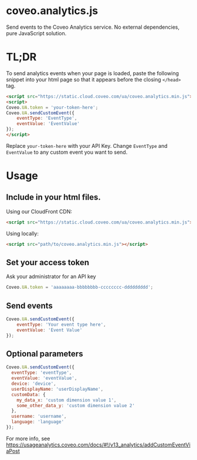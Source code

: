 # coveo.analytics.js
Send events to the Coveo Analytics service. No external dependencies, pure JavaScript solution.

# TL;DR
To send analytics events when your page is loaded, paste the following snippet into your html page so that it appears before the closing `</head>` tag.
```html
<script src="https://static.cloud.coveo.com/ua/coveo.analytics.min.js"></script>
<script>
Coveo.UA.token = 'your-token-here';
Coveo.UA.sendCustomEvent({
    eventType: 'EventType',
    eventValue: 'EventValue'
});
</script>
```
Replace `your-token-here` with your API Key. Change `EventType` and `EventValue` to any custom event you want to send.

# Usage
## Include in your html files.

Using our CloudFront CDN:
```html
<script src="https://static.cloud.coveo.com/ua/coveo.analytics.min.js"></script>
```

Using locally:
```html
<script src="path/to/coveo.analytics.min.js"></script>
```

## Set your access token
Ask your administrator for an API key

```js
Coveo.UA.token = 'aaaaaaaa-bbbbbbbb-cccccccc-ddddddddd';
```

## Send events
```js
Coveo.UA.sendCustomEvent({
    eventType: 'Your event type here',
    eventValue: 'Event Value'
});
```

## Optional parameters
```js
Coveo.UA.sendCustomEvent({
  eventType: 'eventType',
  eventValue: 'eventValue',
  device: 'device',
  userDisplayName: 'userDisplayName',
  customData: {
    my_data_x: 'custom dimension value 1',
    some_other_data_y: 'custom dimension value 2'
  },
  username: 'username',
  language: 'language'
});
```

For more info, see https://usageanalytics.coveo.com/docs/#!/v13_analytics/addCustomEventViaPost

